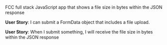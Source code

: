 FCC full stack JavaScript app that shows a file size in bytes within the JSON response


**User Story**: I can submit a FormData object that includes a file upload.

**User Story**: When I submit something, I will receive the file size in bytes within the JSON response